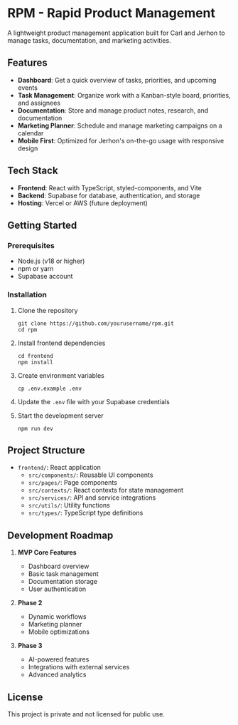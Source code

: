 # RPM - Rapid Product Management

A lightweight product management application built for Carl and Jerhon to manage tasks, documentation, and marketing activities.

## Features

- **Dashboard**: Get a quick overview of tasks, priorities, and upcoming events
- **Task Management**: Organize work with a Kanban-style board, priorities, and assignees
- **Documentation**: Store and manage product notes, research, and documentation
- **Marketing Planner**: Schedule and manage marketing campaigns on a calendar
- **Mobile First**: Optimized for Jerhon's on-the-go usage with responsive design

## Tech Stack

- **Frontend**: React with TypeScript, styled-components, and Vite
- **Backend**: Supabase for database, authentication, and storage
- **Hosting**: Vercel or AWS (future deployment)

## Getting Started

### Prerequisites

- Node.js (v18 or higher)
- npm or yarn
- Supabase account

### Installation

1. Clone the repository
   ```
   git clone https://github.com/yourusername/rpm.git
   cd rpm
   ```

2. Install frontend dependencies
   ```
   cd frontend
   npm install
   ```

3. Create environment variables
   ```
   cp .env.example .env
   ```
   
4. Update the `.env` file with your Supabase credentials

5. Start the development server
   ```
   npm run dev
   ```

## Project Structure

- `frontend/`: React application
  - `src/components/`: Reusable UI components
  - `src/pages/`: Page components
  - `src/contexts/`: React contexts for state management
  - `src/services/`: API and service integrations
  - `src/utils/`: Utility functions
  - `src/types/`: TypeScript type definitions

## Development Roadmap

1. **MVP Core Features**
   - Dashboard overview
   - Basic task management
   - Documentation storage
   - User authentication

2. **Phase 2**
   - Dynamic workflows
   - Marketing planner
   - Mobile optimizations

3. **Phase 3**
   - AI-powered features
   - Integrations with external services
   - Advanced analytics

## License

This project is private and not licensed for public use.